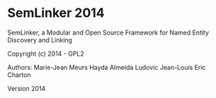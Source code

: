 # SemLinker 2014

SemLinker, a Modular and Open Source Framework for Named Entity Discovery and Linking

Copyright (c) 2014  - GPL2 

Authors: 
Marie-Jean Meurs
Hayda Almeida
Ludovic Jean-Louis
Eric Charton
          
Version 2014

